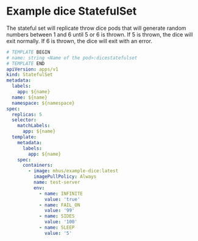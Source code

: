 
# Example dice StatefulSet

The stateful set will replicate throw dice pods that will generate random numbers between 1 and 6 until 5 or 6 is thrown.
If 5 is thrown, the dice will exit normally. If 6 is thrown, the dice will exit with an error.

```yaml
# TEMPLATE BEGIN
# name: string <Name of the pod>:dicestatefulset
# TEMPLATE END
apiVersion: apps/v1
kind: StatefulSet
metadata:
  labels:
    app: ${name}
  name: ${name}
  namespace: ${namespace}
spec:
  replicas: 5
  selector:
    matchLabels:
      app: ${name}
  template:
    metadata:
      labels:
        app: ${name}
    spec:
      containers:
        - image: mhus/example-dice:latest
          imagePullPolicy: Always
          name: test-server
          env:
            - name: INFINITE
              value: 'true'
            - name: FAIL_ON
              value: '99'
            - name: SIDES
              value: '100'
            - name: SLEEP
              value: '5'
```
